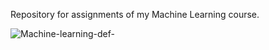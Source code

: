 Repository for assignments of my Machine Learning course.

![Machine-learning-def-](https://github.com/TA-800/ML-Playground/assets/31612100/25e4b7ae-8306-4bd1-9bef-1d25352da306)
